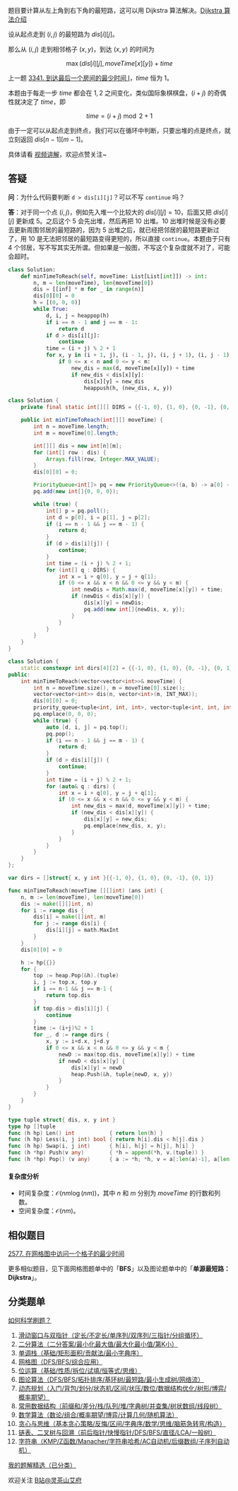 题目要计算从左上角到右下角的最短路，这可以用 Dijkstra 算法解决。[Dijkstra 算法介绍](https://leetcode.cn/problems/network-delay-time/solution/liang-chong-dijkstra-xie-fa-fu-ti-dan-py-ooe8/)

设从起点走到 $(i,j)$ 的最短路为 $\textit{dis}[i][j]$。

那么从 $(i,j)$ 走到相邻格子 $(x,y)$，到达 $(x,y)$ 的时间为

$$
\max(\textit{dis}[i][j], \textit{moveTime}[x][y]) + \textit{time}
$$

上一题 [3341. 到达最后一个房间的最少时间 I](https://leetcode.cn/problems/find-minimum-time-to-reach-last-room-i/)，$\textit{time}$ 恒为 $1$。

本题由于每走一步 $\textit{time}$ 都会在 $1,2$ 之间变化，类似国际象棋棋盘，$(i+j)$ 的奇偶性就决定了 $\textit{time}$，即

$$
\textit{time} = (i+j)\bmod 2 + 1
$$

由于一定可以从起点走到终点，我们可以在循环中判断，只要出堆的点是终点，就立刻返回 $\textit{dis}[n-1][m-1]$。

具体请看 [视频讲解](https://www.bilibili.com/video/BV1hcS1YCETs/)，欢迎点赞关注~

## 答疑

**问**：为什么代码要判断 `d > dis[i][j]`？可以不写 `continue` 吗？

**答**：对于同一个点 $(i,j)$，例如先入堆一个比较大的 $\textit{dis}[i][j]=10$，后面又把 $\textit{dis}[i][j]$ 更新成 $5$。之后这个 $5$ 会先出堆，然后再把 $10$ 出堆。$10$ 出堆时候是没有必要去更新周围邻居的最短路的，因为 $5$ 出堆之后，就已经把邻居的最短路更新过了，用 $10$ 是无法把邻居的最短路变得更短的，所以直接 `continue`。本题由于只有 $4$ 个邻居，写不写其实无所谓。但如果是一般图，不写这个复杂度就不对了，可能会超时。

```py [sol-Python3]
class Solution:
    def minTimeToReach(self, moveTime: List[List[int]]) -> int:
        n, m = len(moveTime), len(moveTime[0])
        dis = [[inf] * m for _ in range(n)]
        dis[0][0] = 0
        h = [(0, 0, 0)]
        while True:
            d, i, j = heappop(h)
            if i == n - 1 and j == m - 1:
                return d
            if d > dis[i][j]:
                continue
            time = (i + j) % 2 + 1
            for x, y in (i + 1, j), (i - 1, j), (i, j + 1), (i, j - 1):  # 枚举周围四个格子
                if 0 <= x < n and 0 <= y < m:
                    new_dis = max(d, moveTime[x][y]) + time
                    if new_dis < dis[x][y]:
                        dis[x][y] = new_dis
                        heappush(h, (new_dis, x, y))
```

```java [sol-Java]
class Solution {
    private final static int[][] DIRS = {{-1, 0}, {1, 0}, {0, -1}, {0, 1}};

    public int minTimeToReach(int[][] moveTime) {
        int n = moveTime.length;
        int m = moveTime[0].length;

        int[][] dis = new int[n][m];
        for (int[] row : dis) {
            Arrays.fill(row, Integer.MAX_VALUE);
        }
        dis[0][0] = 0;

        PriorityQueue<int[]> pq = new PriorityQueue<>((a, b) -> a[0] - b[0]);
        pq.add(new int[]{0, 0, 0});

        while (true) {
            int[] p = pq.poll();
            int d = p[0], i = p[1], j = p[2];
            if (i == n - 1 && j == m - 1) {
                return d;
            }
            if (d > dis[i][j]) {
                continue;
            }
            int time = (i + j) % 2 + 1;
            for (int[] q : DIRS) {
                int x = i + q[0], y = j + q[1];
                if (0 <= x && x < n && 0 <= y && y < m) {
                    int newDis = Math.max(d, moveTime[x][y]) + time;
                    if (newDis < dis[x][y]) {
                        dis[x][y] = newDis;
                        pq.add(new int[]{newDis, x, y});
                    }
                }
            }
        }
    }
}
```

```cpp [sol-C++]
class Solution {
    static constexpr int dirs[4][2] = {{-1, 0}, {1, 0}, {0, -1}, {0, 1}};
public:
    int minTimeToReach(vector<vector<int>>& moveTime) {
        int n = moveTime.size(), m = moveTime[0].size();
        vector<vector<int>> dis(n, vector<int>(m, INT_MAX));
        dis[0][0] = 0;
        priority_queue<tuple<int, int, int>, vector<tuple<int, int, int>>, greater<>> pq;
        pq.emplace(0, 0, 0);
        while (true) {
            auto [d, i, j] = pq.top();
            pq.pop();
            if (i == n - 1 && j == m - 1) {
                return d;
            }
            if (d > dis[i][j]) {
                continue;
            }
            int time = (i + j) % 2 + 1;
            for (auto& q : dirs) {
                int x = i + q[0], y = j + q[1];
                if (0 <= x && x < n && 0 <= y && y < m) {
                    int new_dis = max(d, moveTime[x][y]) + time;
                    if (new_dis < dis[x][y]) {
                        dis[x][y] = new_dis;
                        pq.emplace(new_dis, x, y);
                    }
                }
            }
        }
    }
};
```

```go [sol-Go]
var dirs = []struct{ x, y int }{{-1, 0}, {1, 0}, {0, -1}, {0, 1}}

func minTimeToReach(moveTime [][]int) (ans int) {
	n, m := len(moveTime), len(moveTime[0])
	dis := make([][]int, n)
	for i := range dis {
		dis[i] = make([]int, m)
		for j := range dis[i] {
			dis[i][j] = math.MaxInt
		}
	}
	dis[0][0] = 0

	h := hp{{}}
	for {
		top := heap.Pop(&h).(tuple)
		i, j := top.x, top.y
		if i == n-1 && j == m-1 {
			return top.dis
		}
		if top.dis > dis[i][j] {
			continue
		}
		time := (i+j)%2 + 1
		for _, d := range dirs {
			x, y := i+d.x, j+d.y
			if 0 <= x && x < n && 0 <= y && y < m {
				newD := max(top.dis, moveTime[x][y]) + time
				if newD < dis[x][y] {
					dis[x][y] = newD
					heap.Push(&h, tuple{newD, x, y})
				}
			}
		}
	}
}

type tuple struct{ dis, x, y int }
type hp []tuple
func (h hp) Len() int           { return len(h) }
func (h hp) Less(i, j int) bool { return h[i].dis < h[j].dis }
func (h hp) Swap(i, j int)      { h[i], h[j] = h[j], h[i] }
func (h *hp) Push(v any)        { *h = append(*h, v.(tuple)) }
func (h *hp) Pop() (v any)      { a := *h; *h, v = a[:len(a)-1], a[len(a)-1]; return }
```

#### 复杂度分析

- 时间复杂度：$\mathcal{O}(nm\log (nm))$，其中 $n$ 和 $m$ 分别为 $\textit{moveTime}$ 的行数和列数。
- 空间复杂度：$\mathcal{O}(nm)$。

## 相似题目

[2577. 在网格图中访问一个格子的最少时间](https://leetcode.cn/problems/minimum-time-to-visit-a-cell-in-a-grid/)

更多相似题目，见下面网格图题单中的「**BFS**」以及图论题单中的「**单源最短路：Dijkstra**」。

## 分类题单

[如何科学刷题？](https://leetcode.cn/circle/discuss/RvFUtj/)

1. [滑动窗口与双指针（定长/不定长/单序列/双序列/三指针/分组循环）](https://leetcode.cn/circle/discuss/0viNMK/)
2. [二分算法（二分答案/最小化最大值/最大化最小值/第K小）](https://leetcode.cn/circle/discuss/SqopEo/)
3. [单调栈（基础/矩形面积/贡献法/最小字典序）](https://leetcode.cn/circle/discuss/9oZFK9/)
4. [网格图（DFS/BFS/综合应用）](https://leetcode.cn/circle/discuss/YiXPXW/)
5. [位运算（基础/性质/拆位/试填/恒等式/思维）](https://leetcode.cn/circle/discuss/dHn9Vk/)
6. [图论算法（DFS/BFS/拓扑排序/基环树/最短路/最小生成树/网络流）](https://leetcode.cn/circle/discuss/01LUak/)
7. [动态规划（入门/背包/划分/状态机/区间/状压/数位/数据结构优化/树形/博弈/概率期望）](https://leetcode.cn/circle/discuss/tXLS3i/)
8. [常用数据结构（前缀和/差分/栈/队列/堆/字典树/并查集/树状数组/线段树）](https://leetcode.cn/circle/discuss/mOr1u6/)
9. [数学算法（数论/组合/概率期望/博弈/计算几何/随机算法）](https://leetcode.cn/circle/discuss/IYT3ss/)
10. [贪心与思维（基本贪心策略/反悔/区间/字典序/数学/思维/脑筋急转弯/构造）](https://leetcode.cn/circle/discuss/g6KTKL/)
11. [链表、二叉树与回溯（前后指针/快慢指针/DFS/BFS/直径/LCA/一般树）](https://leetcode.cn/circle/discuss/K0n2gO/)
12. [字符串（KMP/Z函数/Manacher/字符串哈希/AC自动机/后缀数组/子序列自动机）](https://leetcode.cn/circle/discuss/SJFwQI/)

[我的题解精选（已分类）](https://github.com/EndlessCheng/codeforces-go/blob/master/leetcode/SOLUTIONS.md)

欢迎关注 [B站@灵茶山艾府](https://space.bilibili.com/206214)
